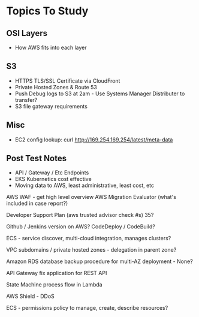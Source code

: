 # Topics To Study

## OSI Layers
- How AWS fits into each layer

## S3
- HTTPS TLS/SSL Certificate via CloudFront
- Private Hosted Zones & Route 53
- Push Debug logs to S3 at 2am - Use Systems Manager Distributer to transfer?
- S3 file gateway requirements


## Misc
- EC2 config lookup:  curl http://169.254.169.254/latest/meta-data

## Post Test Notes

- API / Gateway / Etc Endpoints
- EKS Kubernetics cost effective
- Moving data to AWS, least administrative, least cost, etc




AWS WAF - get high level overview
AWS Migration Evaluator (what's included in case report?)

Developer Support Plan (aws trusted advisor check #s) 35?

Github / Jenkins version on AWS? CodeDeploy / CodeBuild?

ECS - service discover, multi-cloud integration, manages clusters?

VPC subdomains / private hosted zones - delegation in parent zone?

Amazon RDS database backup procedure for multi-AZ deployment - None?

API Gateway fix application for REST API

State Machine process flow in Lambda

AWS Shield - DDoS 

ECS  - permissions policy to manage, create, describe resources? 


